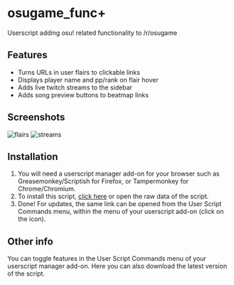 # osugame_func+
Userscript adding osu! related functionality to /r/osugame

## Features
* Turns URLs in user flairs to clickable links
* Displays player name and pp/rank on flair hover
* Adds live twitch streams to the sidebar
* Adds song preview buttons to beatmap links

## Screenshots
![flairs](http://i.imgur.com/vqFPUPK.png) ![streams](http://i.imgur.com/VWOJuwr.png)

## Installation
1. You will need a userscript manager add-on for your browser such as Greasemonkey/Scriptish for Firefox, or Tampermonkey for Chrome/Chromium.
2. To install this script, [click here](https://github.com/v0x76/osugame_funcp/raw/master/osugame_func+.user.js) or open the raw data of the script.
3. Done! For updates, the same link can be opened from the User Script Commands menu, within the menu of your userscript add-on (click on the icon).

## Other info
You can toggle features in the User Script Commands menu of your userscript manager add-on. Here you can also download the latest version of the script.
